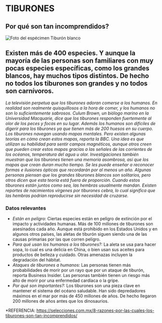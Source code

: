 # TIBURONES
## Por qué son tan incomprendidos?
![Foto del espécimen Tiburón blanco](https://selecciones.com.mx/wp-content/uploads/2020/10/tiburones-incomprendidos.jpg)
## Existen más de 400 especies. Y aunque la mayoría de las personas son familiares con muy pocas especies específicas, como los grandes blancos, hay muchos tipos distintos. De hecho no todos los tiburones son grandes y no todos son carnívoros.
*La televisión perpetua que los tiburones adoran comerse a los humanos. En realidad son realmente quisquillosos a la hora de comer, y los humanos no son lo suficientemente sabrosos.
Culum Brown, un biólogo marino en la Universidad Macquarie, dice que los tiburones responden fuertemente al olor de los peces y focas en su lugar. Además los humanos son difíciles de digerir para los tiburones ya que tienen más de 200 huesos en su cuerpo.
Los tiburones navegan usando mapas mentales. Pero existen algunas teorías en cómo crean estos mapas, reporta la BBC. Una idea es que utilizan su habilidad para sentir campos magnéticos, aunque otros creen que pueden crear estos mapas gracias a las señales de las corrientes de los océanos, temperatura del agua u olor.
Investigaciones también muestran que los tiburones tienen una memoria asombrosa, así que los mapas que crean duran mucho tiempo. Se les puede enseñar a reconocer formas e ilusiones ópticas que recordarán por al menos un año.
Algunas personas piensan que los grandes tiburones blancos son solitarios, pero otros dicen que esta teoría está fuera de proporción. Cuando estos tiburones están juntos como sea, las hembras usualmente mandan.
Existen reportes de nacimientos vírgenes por tiburones cebra, lo cual significa que las hembras podrían reproducirse sin necesidad de cruzarse.*


### Datos relevantes
* *Están en peligro:* Ciertas especies están en peligro de extinción por el impacto y actividades humanas. Más de 100 millones de tiburones son asesinados cada año. Aunque está prohibido en los Estados Unidos y en algunos otros países, las aletas de tiburón siguen siendo una de las causas primarias por las que corren peligro.
* *Para qué usan los humanos a los tiburones?:* La aleta se usa para hacer sopa, lo cual es una delicia en China, o bien usan sus aceites para productos de belleza y cuidado. Otras amenazas incluyen la degradación del hábitat.
* *Ataques de tiburones a humanos:* Las personas tienen más probabilidades de morir por un rayo que por un ataque de tiburón, reporta Business Insider. Las personas también tienen un riesgo más alto de morir por una enfermedad cardíaca o la gripe.
* *Por qué son importantes?:* Los tiburones son una pieza clave en mantener el sistema del océano saludable. Han sido depredadores máximos en el mar por más de 450 millones de años. De hecho llegaron 200 millones de años antes que los dinosaurios.


*REFERENCIA:
https://selecciones.com.mx/8-razones-por-las-cuales-los-tiburones-son-tan-incomprendidos/
